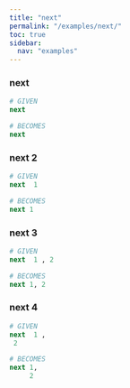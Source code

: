 ```yaml
---
title: "next"
permalink: "/examples/next/"
toc: true
sidebar:
  nav: "examples"
---
```


### next
```ruby
# GIVEN
next
```
```ruby
# BECOMES
next
```
### next 2
```ruby
# GIVEN
next  1
```
```ruby
# BECOMES
next 1
```
### next 3
```ruby
# GIVEN
next  1 , 2
```
```ruby
# BECOMES
next 1, 2
```
### next 4
```ruby
# GIVEN
next  1 , 
 2
```
```ruby
# BECOMES
next 1,
     2
```
